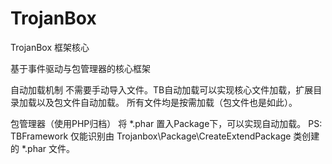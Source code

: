 TrojanBox
=========

TrojanBox 框架核心

基于事件驱动与包管理器的核心框架

自动加载机制
  不需要手动导入文件。TB自动加载可以实现核心文件加载，扩展目录加载以及包文件自动加载。
  所有文件均是按需加载（包文件也是如此）。

包管理器（使用PHP归档）
  将 *.phar 置入Package下，可以实现自动加载。
  PS:
    TBFramework 仅能识别由 Trojanbox\Package\CreateExtendPackage 类创建的 *.phar 文件。
